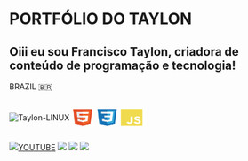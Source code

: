 # PORTFÓLIO DO TAYLON

## Oiii eu sou Francisco Taylon, criadora de conteúdo de programação e tecnologia!
BRAZIL 🇧🇷

<div style="display: inline_block"><br>
  <img align="center" alt="Taylon-LINUX" height="30" width="40" src="https://www.vectorlogo.zone/logos/linux/linux-ar21.svg">
  <img align="center" alt="Taylon-HTML" height="30" width="40" src="https://raw.githubusercontent.com/devicons/devicon/master/icons/html5/html5-original.svg">
  <img align="center" alt="Taylon-CSS" height="30" width="40" src="https://raw.githubusercontent.com/devicons/devicon/master/icons/css3/css3-original.svg">
  <img align="center" alt="Taylon-JS" height="30" width="40" src="https://raw.githubusercontent.com/devicons/devicon/master/icons/javascript/javascript-plain.svg">
</div>
  
  ##
 
<div> 
  <a href="https://www.youtube.com/channel/UCtBnTQYsN71fnOFIAgrV54Q" target="_blank"><img src="https://img.shields.io/badge/YouTube-FF0000?style=for-the-badge&logo=youtube&logoColor=white" target="_blank">YOUTUBE</a>
  <a href="https://www.instagram.com/7_taylon/?hl=pt-br" target="_blank"><img src="https://img.shields.io/badge/-Instagram-%23E4405F?style=for-the-badge&logo=instagram&logoColor=white" target="_blank"></a>
  <a href = "mailto:franciscotaylon2022@gmail.com"><img src="https://img.shields.io/badge/-Gmail-%23333?style=for-the-badge&logo=gmail&logoColor=white" target="_blank"></a>
  <a href="https://www.linkedin.com/in/francisco-taylon-da-silva-534886250/" target="_blank"><img src="https://img.shields.io/badge/-LinkedIn-%230077B5?style=for-the-badge&logo=linkedin&logoColor=white" target="_blank"></a> 
</div>

